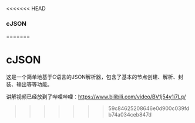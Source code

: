 <<<<<<< HEAD
### cJSON
=======
# cJSON
 这是一个简单地基于C语言的JSON解析器，包含了基本的节点创建、解析、封装、输出等等功能。

 讲解视频已经放到了哔哩哔哩：https://www.bilibili.com/video/BV1j54y1i7Lq/
>>>>>>> 59c84625208646e0d900c039fdb74a034ceb847d
